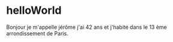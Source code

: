 # helloWorld
Bonjour je m'appelle jérôme j'ai 42 ans et j'habite dans le 13 ème arrondissement de Paris.

